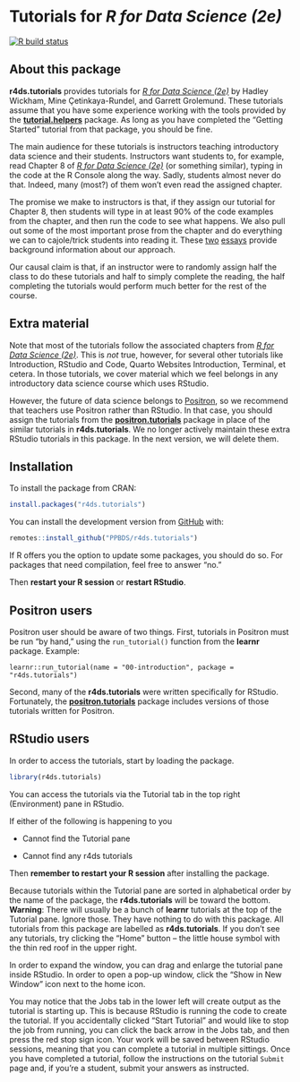 
<!-- README is generated from README.Rmd, edit ONLY this file if needed. But, after you edit it, you NEED TO KNIT IT BY HAND in order to create the new README.md, which is the thing which is actually used. -->

# Tutorials for *R for Data Science (2e)*

<!-- badges: start -->

[![R build
status](https://github.com/PPBDS/r4ds.tutorials/workflows/R-CMD-check/badge.svg)](https://github.com/PPBDS/r4ds.tutorials/actions)
<!-- badges: end -->

## About this package

**r4ds.tutorials** provides tutorials for [*R for Data Science
(2e)*](https://r4ds.hadley.nz/) by Hadley Wickham, Mine
Çetinkaya-Rundel, and Garrett Grolemund. These tutorials assume that you
have some experience working with the tools provided by the
**[tutorial.helpers](https://ppbds.github.io/tutorial.helpers/)**
package. As long as you have completed the “Getting Started” tutorial
from that package, you should be fine.

The main audience for these tutorials is instructors teaching
introductory data science and their students. Instructors want students
to, for example, read Chapter 8 of [*R for Data Science
(2e)*](https://r4ds.hadley.nz/) (or something similar), typing in the
code at the R Console along the way. Sadly, students almost never do
that. Indeed, many (most?) of them won’t even read the assigned chapter.

The promise we make to instructors is that, if they assign our tutorial
for Chapter 8, then students will type in at least 90% of the code
examples from the chapter, and then run the code to see what happens. We
also pull out some of the most important prose from the chapter and do
everything we can to cajole/trick students into reading it. These
[two](https://ppbds.github.io/tutorial.helpers/articles/instructions.html)
[essays](https://ppbds.github.io/tutorial.helpers/articles/books.html)
provide background information about our approach.

Our causal claim is that, if an instructor were to randomly assign half
the class to do these tutorials and half to simply complete the reading,
the half completing the tutorials would perform much better for the rest
of the course.

## Extra material

Note that most of the tutorials follow the associated chapters from [*R
for Data Science (2e)*](https://r4ds.hadley.nz/). This is *not* true,
however, for several other tutorials like Introduction, RStudio and
Code, Quarto Websites Introduction, Terminal, et cetera. In those
tutorials, we cover material which we feel belongs in any introductory
data science course which uses RStudio.

However, the future of data science belongs to
[Positron](https://positron.posit.co/), so we recommend that teachers
use Positron rather than RStudio. In that case, you should assign the
tutorials from the
**[positron.tutorials](https://ppbds.github.io/positron.tutorials/)**
package in place of the similar tutorials in **r4ds.tutorials**. We no
longer actively maintain these extra RStudio tutorials in this package.
In the next version, we will delete them.

## Installation

To install the package from CRAN:

``` r
install.packages("r4ds.tutorials")
```

You can install the development version from
[GitHub](https://github.com/) with:

``` r
remotes::install_github("PPBDS/r4ds.tutorials")
```

If R offers you the option to update some packages, you should do so.
For packages that need compilation, feel free to answer “no.”

Then **restart your R session** or **restart RStudio**.

## Positron users

Positron user should be aware of two things. First, tutorials in
Positron must be run “by hand,” using the `run_tutorial()` function from
the **learnr** package. Example:

    learnr::run_tutorial(name = "00-introduction", package = "r4ds.tutorials")

Second, many of the **r4ds.tutorials** were written specifically for
RStudio. Fortunately, the
**[positron.tutorials](https://ppbds.github.io/positron.tutorials/)**
package includes versions of those tutorials written for Positron.

## RStudio users

In order to access the tutorials, start by loading the package.

``` r
library(r4ds.tutorials)
```

You can access the tutorials via the Tutorial tab in the top right
(Environment) pane in RStudio.

If either of the following is happening to you

<ul>

<li>

Cannot find the Tutorial pane
</li>

<li>

Cannot find any r4ds tutorials
</li>

</ul>

Then **remember to restart your R session** after installing the
package.

Because tutorials within the Tutorial pane are sorted in alphabetical
order by the name of the package, the **r4ds.tutorials** will be toward
the bottom. **Warning**: There will usually be a bunch of **learnr**
tutorials at the top of the Tutorial pane. Ignore those. They have
nothing to do with this package. All tutorials from this package are
labelled as **r4ds.tutorials**. If you don’t see any tutorials, try
clicking the “Home” button – the little house symbol with the thin red
roof in the upper right.

In order to expand the window, you can drag and enlarge the tutorial
pane inside RStudio. In order to open a pop-up window, click the “Show
in New Window” icon next to the home icon.

You may notice that the Jobs tab in the lower left will create output as
the tutorial is starting up. This is because RStudio is running the code
to create the tutorial. If you accidentally clicked “Start Tutorial” and
would like to stop the job from running, you can click the back arrow in
the Jobs tab, and then press the red stop sign icon. Your work will be
saved between RStudio sessions, meaning that you can complete a tutorial
in multiple sittings. Once you have completed a tutorial, follow the
instructions on the tutorial `Submit` page and, if you’re a student,
submit your answers as instructed.
